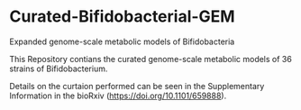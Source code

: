 # Curated-Bifidobacterial-GEM
Expanded genome-scale metabolic models of Bifidobacteria

This Repository contians the curated genome-scale metabolic models of 36 strains of Bifidobacterium.

Details on the curtaion performed can be seen in the Supplementary Information in the bioRxiv (https://doi.org/10.1101/659888).







